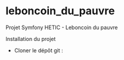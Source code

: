# leboncoin_du_pauvre
Projet Symfony HETIC - Leboncoin du pauvre

Installation du projet

- Cloner le dépôt git : 
